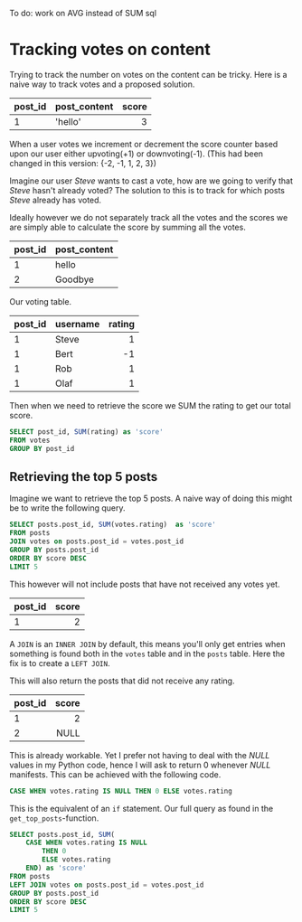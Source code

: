 
To do: work on AVG instead of SUM sql

# Tracking votes on content

Trying to track the number on votes on the content can be tricky.
Here is a naive way to track votes and a proposed solution.

|post_id|post_content|score|
|:------|:-----------|----:|
|1      |'hello'     |3    |

When a user votes we increment or decrement the score counter based upon
our user either upvoting(+1) or downvoting(-1).
(This had been changed in this version: {-2, -1, 1, 2, 3})

Imagine our user _Steve_ wants to cast a vote, how are we going to verify
that _Steve_ hasn't already voted? The solution to this is to track for
which posts _Steve_ already has voted.

Ideally however we do not separately track all the votes and the scores 
we are simply able to calculate the score by summing all the votes.

|post_id|post_content|
|:------|:-----------|
|1      |hello       |
|2      |Goodbye     |

Our voting table.

|post_id|username|rating|
|:------|:-------|-----:|
|1      |Steve   |     1|
|1      |Bert    |    -1|
|1      |Rob     |     1|
|1      |Olaf    |     1|

Then when we need to retrieve the score we SUM the rating to get our 
total score.

```sql
SELECT post_id, SUM(rating) as 'score'
FROM votes
GROUP BY post_id
```

## Retrieving the top 5 posts


Imagine we want to retrieve the top 5 posts. A naive way of doing this 
might be to write the following query.

```sql
SELECT posts.post_id, SUM(votes.rating)  as 'score'
FROM posts
JOIN votes on posts.post_id = votes.post_id
GROUP BY posts.post_id
ORDER BY score DESC
LIMIT 5
```

This however will not include posts that have not received any votes yet.

|post_id|score|
|:------|----:|
|1      |    2|

A `JOIN` is an `INNER JOIN` by default, this means you'll only get 
entries when something is found both in the `votes` table and in the 
`posts` table. Here the fix is to create a `LEFT JOIN`.

This will also return the posts that did not receive any rating.

|post_id|score|
|:------|----:|
|1      |    2|
|2      | NULL|

This is already workable. Yet I prefer not having to deal with the
_NULL_ values in my Python code, hence I will ask to return 0 whenever 
_NULL_ manifests. This can be achieved with the following code.

```sql
CASE WHEN votes.rating IS NULL THEN 0 ELSE votes.rating 
```

This is the equivalent of an `if` statement. 
Our full query as found in the `get_top_posts`-function.

```sql
SELECT posts.post_id, SUM(
	CASE WHEN votes.rating IS NULL 
		THEN 0 
		ELSE votes.rating 
	END) as 'score'
FROM posts
LEFT JOIN votes on posts.post_id = votes.post_id
GROUP BY posts.post_id
ORDER BY score DESC
LIMIT 5
```
